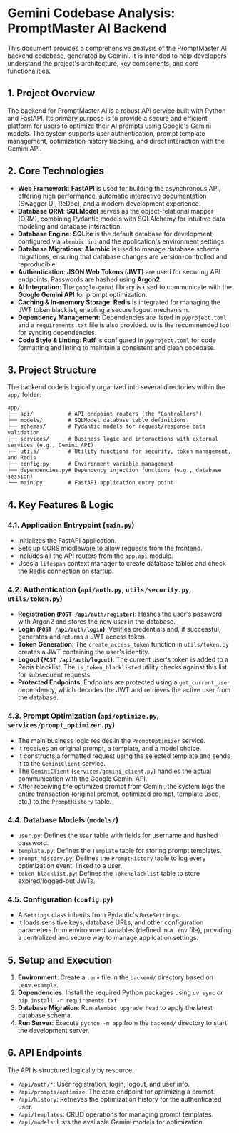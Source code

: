 
# Gemini Codebase Analysis: PromptMaster AI Backend

This document provides a comprehensive analysis of the PromptMaster AI backend codebase, generated by Gemini. It is intended to help developers understand the project's architecture, key components, and core functionalities.

## 1. Project Overview

The backend for PromptMaster AI is a robust API service built with Python and FastAPI. Its primary purpose is to provide a secure and efficient platform for users to optimize their AI prompts using Google's Gemini models. The system supports user authentication, prompt template management, optimization history tracking, and direct interaction with the Gemini API.

## 2. Core Technologies

- **Web Framework**: **FastAPI** is used for building the asynchronous API, offering high performance, automatic interactive documentation (Swagger UI, ReDoc), and a modern development experience.
- **Database ORM**: **SQLModel** serves as the object-relational mapper (ORM), combining Pydantic models with SQLAlchemy for intuitive data modeling and database interaction.
- **Database Engine**: **SQLite** is the default database for development, configured via `alembic.ini` and the application's environment settings.
- **Database Migrations**: **Alembic** is used to manage database schema migrations, ensuring that database changes are version-controlled and reproducible.
- **Authentication**: **JSON Web Tokens (JWT)** are used for securing API endpoints. Passwords are hashed using **Argon2**.
- **AI Integration**: The `google-genai` library is used to communicate with the **Google Gemini API** for prompt optimization.
- **Caching & In-memory Storage**: **Redis** is integrated for managing the JWT token blacklist, enabling a secure logout mechanism.
- **Dependency Management**: Dependencies are listed in `pyproject.toml` and a `requirements.txt` file is also provided. `uv` is the recommended tool for syncing dependencies.
- **Code Style & Linting**: **Ruff** is configured in `pyproject.toml` for code formatting and linting to maintain a consistent and clean codebase.

## 3. Project Structure

The backend code is logically organized into several directories within the `app/` folder:

```
app/
├── api/           # API endpoint routers (the "Controllers")
├── models/        # SQLModel database table definitions
├── schemas/       # Pydantic models for request/response data validation
├── services/      # Business logic and interactions with external services (e.g., Gemini API)
├── utils/         # Utility functions for security, token management, and Redis
├── config.py      # Environment variable management
├── dependencies.py# Dependency injection functions (e.g., database session)
└── main.py        # FastAPI application entry point
```

## 4. Key Features & Logic

### 4.1. Application Entrypoint (`main.py`)

- Initializes the FastAPI application.
- Sets up CORS middleware to allow requests from the frontend.
- Includes all the API routers from the `app.api` module.
- Uses a `lifespan` context manager to create database tables and check the Redis connection on startup.

### 4.2. Authentication (`api/auth.py`, `utils/security.py`, `utils/token.py`)

- **Registration (`POST /api/auth/register`)**: Hashes the user's password with Argon2 and stores the new user in the database.
- **Login (`POST /api/auth/login`)**: Verifies credentials and, if successful, generates and returns a JWT access token.
- **Token Generation**: The `create_access_token` function in `utils/token.py` creates a JWT containing the user's identity.
- **Logout (`POST /api/auth/logout`)**: The current user's token is added to a Redis blacklist. The `is_token_blacklisted` utility checks against this list for subsequent requests.
- **Protected Endpoints**: Endpoints are protected using a `get_current_user` dependency, which decodes the JWT and retrieves the active user from the database.

### 4.3. Prompt Optimization (`api/optimize.py`, `services/prompt_optimizer.py`)

- The main business logic resides in the `PromptOptimizer` service.
- It receives an original prompt, a template, and a model choice.
- It constructs a formatted request using the selected template and sends it to the `GeminiClient` service.
- The `GeminiClient` (`services/gemini_client.py`) handles the actual communication with the Google Gemini API.
- After receiving the optimized prompt from Gemini, the system logs the entire transaction (original prompt, optimized prompt, template used, etc.) to the `PromptHistory` table.

### 4.4. Database Models (`models/`)

- `user.py`: Defines the `User` table with fields for username and hashed password.
- `template.py`: Defines the `Template` table for storing prompt templates.
- `prompt_history.py`: Defines the `PromptHistory` table to log every optimization event, linked to a user.
- `token_blacklist.py`: Defines the `TokenBlacklist` table to store expired/logged-out JWTs.

### 4.5. Configuration (`config.py`)

- A `Settings` class inherits from Pydantic's `BaseSettings`.
- It loads sensitive keys, database URLs, and other configuration parameters from environment variables (defined in a `.env` file), providing a centralized and secure way to manage application settings.

## 5. Setup and Execution

1.  **Environment**: Create a `.env` file in the `backend/` directory based on `.env.example`.
2.  **Dependencies**: Install the required Python packages using `uv sync` or `pip install -r requirements.txt`.
3.  **Database Migration**: Run `alembic upgrade head` to apply the latest database schema.
4.  **Run Server**: Execute `python -m app` from the `backend/` directory to start the development server.

## 6. API Endpoints

The API is structured logically by resource:

- `/api/auth/*`: User registration, login, logout, and user info.
- `/api/prompts/optimize`: The core endpoint for optimizing a prompt.
- `/api/history`: Retrieves the optimization history for the authenticated user.
- `/api/templates`: CRUD operations for managing prompt templates.
- `/api/models`: Lists the available Gemini models for optimization.
